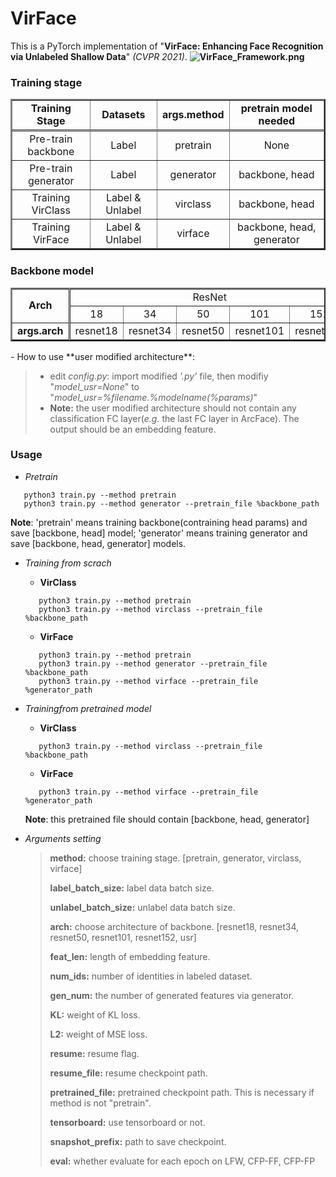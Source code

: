 # VirFace

This is a PyTorch implementation of "**VirFace: Enhancing Face Recognition via Unlabeled Shallow Data**" _(CVPR 2021)_.
**![VirFace_Framework.png](https://intranetproxy.alipay.com/skylark/lark/0/2020/png/329323/1606288467437-ff10fc2d-8e93-4c8c-9256-56aaaa8d5bcd.png#align=left&display=inline&height=347&margin=%5Bobject%20Object%5D&name=VirFace_Framework.png&originHeight=347&originWidth=1027&size=165412&status=done&style=none&width=1027)**

### **Training stage**

   <table border="2">
      <tr>
         <td style="text-align: center; vertical-align: middle; border-bottom: double"><b>Training Stage</b></td>
         <td style="text-align: center; vertical-align: middle; border-bottom: double"><b>Datasets</b></td>
         <td style="text-align: center; vertical-align: middle; border-bottom: double"><b>args.method</b></td>
         <td style="text-align: center; vertical-align: middle; border-bottom: double"><b>pretrain model needed</b></td>
      </tr>
      <tr>
         <td style="text-align: center; vertical-align: middle;">Pre-train backbone</td>
         <td style="text-align: center; vertical-align: middle;">Label</td>
         <td style="text-align: center; vertical-align: middle;">pretrain</td>
         <td style="text-align: center; vertical-align: middle;">None</td>
      </tr>
      <tr>
         <td style="text-align: center; vertical-align: middle;">Pre-train generator</td>
         <td style="text-align: center; vertical-align: middle;">Label</td>
         <td style="text-align: center; vertical-align: middle;">generator</td>
         <td style="text-align: center; vertical-align: middle;">backbone, head</td>
      </tr>
      <tr>
         <td style="text-align: center; vertical-align: middle;">Training VirClass</td>
         <td style="text-align: center; vertical-align: middle;">Label &amp; Unlabel</td>
         <td style="text-align: center; vertical-align: middle;">virclass</td>
         <td style="text-align: center; vertical-align: middle;">backbone, head</td>
      </tr>
      <tr>
         <td style="text-align: center; vertical-align: middle;">Training VirFace</td>
         <td style="text-align: center; vertical-align: middle;">Label &amp; Unlabel</td>
         <td style="text-align: center; vertical-align: middle;">virface</td>
         <td style="text-align: center; vertical-align: middle;">backbone, head, generator</td>
      </tr>
   </table>

### **Backbone model**

   <table border="2">
      <tr>
         <td style="text-align: center; vertical-align: middle; border-right: double" rowspan="2"><b>Arch</b></td>
         <td style="text-align: center; vertical-align: middle;" colspan="5">ResNet</td>
         <td style="text-align: center; vertical-align: middle;" rowspan="2">User Arch</td>
      </tr>
      <tr>
         <td style="text-align: center; vertical-align: middle;">18</td>
         <td style="text-align: center; vertical-align: middle;">34</td>
         <td style="text-align: center; vertical-align: middle;">50</td>
         <td style="text-align: center; vertical-align: middle;">101</td>
         <td style="text-align: center; vertical-align: middle;">152</td>
      </tr>
      <tr>
         <td style="text-align: center; vertical-align: middle; border-right: double"><b>args.arch</b></td>
         <td style="text-align: center; vertical-align: middle;">resnet18</td>
         <td style="text-align: center; vertical-align: middle;">resnet34</td>
         <td style="text-align: center; vertical-align: middle;">resnet50</td>
         <td style="text-align: center; vertical-align: middle;">resnet101</td>
         <td style="text-align: center; vertical-align: middle;">resnet152</td>
         <td style="text-align: center; vertical-align: middle;">usr</td>
      </tr>
   </table>
   - How to use **user modified architecture**:
  
   > - edit _config.py_: import modified *'.py'* file, then modifiy "_model_usr=None_" to "_model_usr=%filename.%modelname(%params)_"
   > - **Note:** the user modified architecture should not contain any classification FC layer(_e.g._ the last FC layer in ArcFace). The output should be an embedding feature.

### **Usage**
 - _Pretrain_

 ```shell
    python3 train.py --method pretrain
    python3 train.py --method generator --pretrain_file %backbone_path
 ```

 **Note**: 'pretrain' means training backbone(contraining head params) and save [backbone, head] model; 'generator' means training generator and save [backbone, head, generator] models. 
 - _Training from scrach_

    - **VirClass**

    ```shell
       python3 train.py --method pretrain
       python3 train.py --method virclass --pretrain_file %backbone_path
    ```

    - **VirFace**

    ```shell
       python3 train.py --method pretrain
       python3 train.py --method generator --pretrain_file %backbone_path
       python3 train.py --method virface --pretrain_file %generator_path
    ```
 - _Trainingfrom pretrained model_
    - **VirClass** 

    ```shell
       python3 train.py --method virclass --pretrain_file %backbone_path
    ```

    - **VirFace**

    ```shell
       python3 train.py --method virface --pretrain_file %generator_path
    ```
    **Note**: this pretrained file should contain [backbone, head, generator]

 - _Arguments setting_
    > **method:** choose training stage. [pretrain, generator, virclass, virface]
    >
    > **label_batch_size:** label data batch size.
    >
    > **unlabel_batch_size:** unlabel data batch size.
    >
    > **arch:** choose architecture of backbone. [resnet18, resnet34, resnet50, resnet101, resnet152, usr]
    >
    > **feat_len:** length of embedding feature.
    >
    > **num_ids:** number of identities in labeled dataset.
    >
    > **gen_num:** the number of generated features via generator.
    >
    > **KL:** weight of KL loss.
    >
    > **L2:** weight of MSE loss.
    >
    > **resume:** resume flag.
    >
    > **resume_file:** resume checkpoint path.
    >
    > **pretrained_file:** pretrained checkpoint path. This is necessary if method is not "pretrain".
    >
    > **tensorboard:** use tensorboard or not.
    >
    > **snapshot_prefix:** path to save checkpoint.
    >
    > **eval:** whether evaluate for each epoch on LFW, CFP-FF, CFP-FP

